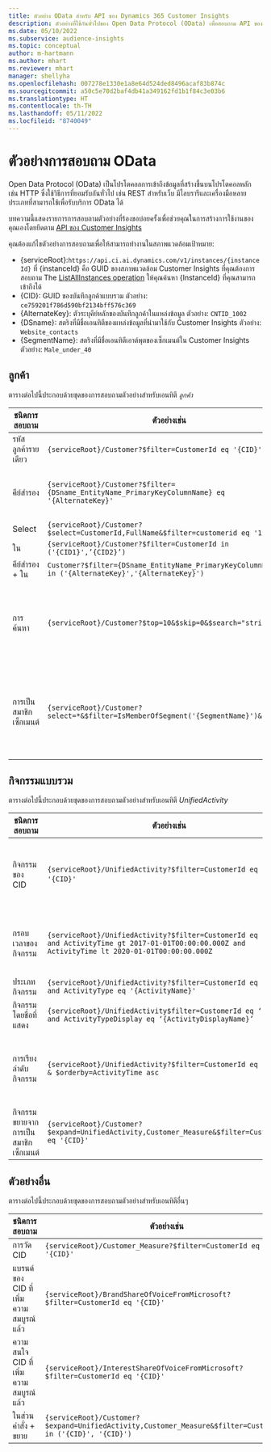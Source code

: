 ```yaml
---
title: ตัวอย่าง OData สำหรับ API ของ Dynamics 365 Customer Insights
description: ตัวอย่างที่ใช้กันทั่วไปของ Open Data Protocol (OData) เพื่อสอบถาม API ของ Customer Insights เพื่อตรวจสอบข้อมูล
ms.date: 05/10/2022
ms.subservice: audience-insights
ms.topic: conceptual
author: m-hartmann
ms.author: mhart
ms.reviewer: mhart
manager: shellyha
ms.openlocfilehash: 007278e1330e1a8e64d524ded8496acaf83b874c
ms.sourcegitcommit: a50c5e70d2baf4db41a349162fd1b1f84c3e03b6
ms.translationtype: HT
ms.contentlocale: th-TH
ms.lasthandoff: 05/11/2022
ms.locfileid: "8740049"
---
```

# <a name="odata-query-examples"></a>ตัวอย่างการสอบถาม OData

Open Data Protocol (OData) เป็นโปรโตคอลการเข้าถึงข้อมูลที่สร้างขึ้นบนโปรโตคอลหลัก เช่น HTTP ซึ่งใช้วิธีการที่ยอมรับกันทั่วไป เช่น REST สำหรับเว็บ มีไลบรารีและเครื่องมือหลายประเภทที่สามารถใช้เพื่อรับบริการ OData ได้

บทความนี้แสดงรายการการสอบถามตัวอย่างที่ร้องขอบ่อยครั้งเพื่อช่วยคุณในการสร้างการใช้งานของคุณเองโดยยึดตาม [API ของ Customer Insights](apis.md)

คุณต้องแก้ไขตัวอย่างการสอบถามเพื่อให้สามารถทำงานในสภาพแวดล้อมเป้าหมาย: 

- {serviceRoot}:`https://api.ci.ai.dynamics.com/v1/instances/{instanceId}` ที่ {instanceId} คือ GUID ของสภาพแวดล้อม Customer Insights ที่คุณต้องการสอบถาม The [ListAllInstances operation](https://developer.ci.ai.dynamics.com/api-details#api=CustomerInsights&operation=Get-all-instances) ให้คุณค้นหา {InstanceId} ที่คุณสามารถเข้าถึงได้
- {CID}: GUID ของบันทึกลูกค้าแบบรวม ตัวอย่าง: `ce759201f786d590bf2134bff576c369`
- {AlternateKey}: ตัวระบุคีย์หลักของบันทึกลูกค้าในแหล่งข้อมูล ตัวอย่าง: `CNTID_1002`
- {DSname}: สตริงที่มีชื่อเอนทิตีของแหล่งข้อมูลที่นำมาใช้กับ Customer Insights ตัวอย่าง: `Website_contacts`
- {SegmentName}: สตริงที่มีชื่อเอนทิตีเอาต์พุตของเซ็กเมนต์ใน Customer Insights ตัวอย่าง: `Male_under_40`

## <a name="customer"></a>ลูกค้า

ตารางต่อไปนี้ประกอบด้วยชุดของการสอบถามตัวอย่างสำหรับเอนทิตี *ลูกค้า*


|ชนิดการสอบถาม |ตัวอย่างเช่น  | หมายเหตุ  |
|---------|---------|---------|
|รหัสลูกค้ารายเดียว     | `{serviceRoot}/Customer?$filter=CustomerId eq '{CID}'`          |  |
|คีย์สำรอง    | `{serviceRoot}/Customer?$filter={DSname_EntityName_PrimaryKeyColumnName} eq '{AlternateKey}' `         |  คีย์สำรองยังคงอยู่ในเอนทิตีลูกค้าแบบรวม       |
|Select   | `{serviceRoot}/Customer?$select=CustomerId,FullName&$filter=customerid eq '1'`        |         |
|ใน    | `{serviceRoot}/Customer?$filter=CustomerId in ('{CID1}',’{CID2}’)`        |         |
|คีย์สำรอง + ใน   | `Customer?$filter={DSname_EntityName_PrimaryKeyColumnName} in ('{AlternateKey}','{AlternateKey}')`         |         |
|การค้นหา  | `{serviceRoot}/Customer?$top=10&$skip=0&$search="string"`        |   ส่งกลับผลลัพธ์ 10 อันดับแรกสำหรับสตริงการค้นหา      |
|การเป็นสมาชิกเซ็กเมนต์  | `{serviceRoot}/Customer?select=*&$filter=IsMemberOfSegment('{SegmentName}')&$top=10  `     | ส่งกลับจำนวนแถวที่กำหนดไว้ล่วงหน้าจากเอนทิตีการแบ่งส่วน      |

## <a name="unified-activity"></a>กิจกรรมแบบรวม

ตารางต่อไปนี้ประกอบด้วยชุดของการสอบถามตัวอย่างสำหรับเอนทิตี *UnifiedActivity*

|ชนิดการสอบถาม |ตัวอย่างเช่น  | หมายเหตุ  |
|---------|---------|---------|
|กิจกรรมของ CID     | `{serviceRoot}/UnifiedActivity?$filter=CustomerId eq '{CID}'`          | แสดงรายการกิจกรรมของโปรไฟล์ลูกค้าเฉพาะ |
|กรอบเวลาของกิจกรรม    | `{serviceRoot}/UnifiedActivity?$filter=CustomerId eq '{CID}' and ActivityTime gt 2017-01-01T00:00:00.000Z and ActivityTime lt 2020-01-01T00:00:00.000Z`     |  กิจกรรมของโปรไฟล์ลูกค้าในกรอบเวลา       |
|ประเภทกิจกรรม    |   `{serviceRoot}/UnifiedActivity?$filter=CustomerId eq '{CID}' and ActivityType eq '{ActivityName}'`        |         |
|กิจกรรมโดยชื่อที่แสดง     | `{serviceRoot}/UnifiedActivity$filter=CustomerId eq ‘{CID}’ and ActivityTypeDisplay eq ‘{ActivityDisplayName}’ `        | |
|การเรียงลำดับกิจกรรม    | `{serviceRoot}/UnifiedActivity?$filter=CustomerId eq ‘{CID}’ & $orderby=ActivityTime asc`     |  เรียงกิจกรรมจากน้อยไปหามาก หรือมากไปหาน้อย       |
|กิจกรรมขยายจากการเป็นสมาชิกเซ็กเมนต์  |   `{serviceRoot}/Customer?$expand=UnifiedActivity,Customer_Measure&$filter=CustomerId eq '{CID}'`     |         |

## <a name="other-examples"></a>ตัวอย่างอื่น

ตารางต่อไปนี้ประกอบด้วยชุดของการสอบถามตัวอย่างสำหรับเอนทิตีอื่นๆ

|ชนิดการสอบถาม |ตัวอย่างเช่น  | หมายเหตุ  |
|---------|---------|---------|
|การวัด CID    | `{serviceRoot}/Customer_Measure?$filter=CustomerId eq '{CID}'`          |  |
|แบรนด์ของ CID ที่เพิ่มความสมบูรณ์แล้ว    | `{serviceRoot}/BrandShareOfVoiceFromMicrosoft?$filter=CustomerId eq '{CID}'`  |       |
|ความสนใจ CID ที่เพิ่มความสมบูรณ์แล้ว    |   `{serviceRoot}/InterestShareOfVoiceFromMicrosoft?$filter=CustomerId eq '{CID}'`       |         |
|ในส่วนคำสั่ง + ขยาย     | `{serviceRoot}/Customer?$expand=UnifiedActivity,Customer_Measure&$filter=CustomerId in ('{CID}', '{CID}')`         | |
